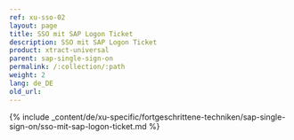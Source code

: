 ```yaml
---
ref: xu-sso-02
layout: page
title: SSO mit SAP Logon Ticket
description: SSO mit SAP Logon Ticket
product: xtract-universal
parent: sap-single-sign-on
permalink: /:collection/:path
weight: 2
lang: de_DE
old_url: 
---
```

{% include _content/de/xu-specific/fortgeschrittene-techniken/sap-single-sign-on/sso-mit-sap-logon-ticket.md %}
